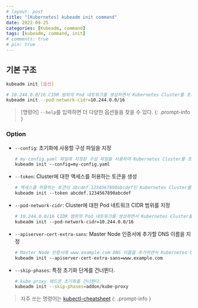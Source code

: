 ```yaml
---
# layout: post
title: "[Kubernetes] kubeadm init command"
date: 2022-09-25
categories: [Kubeadm, command]
tags: [kubeadm, command, init]
# comments: true
# pin: true
---
```


## 기본 구조

```bash
kubeadm init [옵션]

# 10.244.0.0/16 CIDR 범위의 Pod 네트워크를 생성하면서 Kubernetes Cluster를 초기화
kubeadm init --pod-network-cidr=10.244.0.0/16
```

> [명령어] `--help`를 입력하면 더 다양한 옵션들을 찾을 수 있다.
{: .prompt-info }

### Option

- `--config`: 초기화에 사용할 구성 파일을 지정
    ```bash
    # my-config.yaml 파일에 지정된 구성 파일을 사용하여 Kubernetes Cluster를 초기화
    kubeadm init --config=my-config.yaml
    ```

- `--token`: Cluster에 대한 액세스를 허용하는 토큰을 생성
    ```bash
    # 액세스를 허용하는 토큰이 abcdef.1234567890abcdef인 Kubernetes Cluster를 초기화
    kubeadm init --token abcdef.1234567890abcdef
    ```

- `--pod-network-cidr`: Cluster에 대한 Pod 네트워크 CIDR 범위를 지정
    ```bash
    # 10.244.0.0/16 CIDR 범위의 Pod 네트워크를 생성하면서 Kubernetes Cluster를 초기화
    kubeadm init --pod-network-cidr=10.244.0.0/16
    ```

- `--apiserver-cert-extra-sans`: Master Node 인증서에 추가할 DNS 이름을 지정
    ```bash
    # Master Node 인증서에 www.example.com DNS 이름을 추가하면서 Kubernetes Cluster를 초기화
    kubeadm init --apiserver-cert-extra-sans=www.example.com
    ```

- `--skip-phases`: 특정 초기화 단계를 건너뛴다.
    ```bash
    # kube-proxy 애드온 초기화를 건너뛴다.
    kubeadm init --skip-phases=addon/kube-proxy
    ```

> 자주 쓰는 명령어는 [kubectl-cheatsheet](https://kubernetes.io/docs/reference/kubectl/cheatsheet/)
{: .prompt-info }